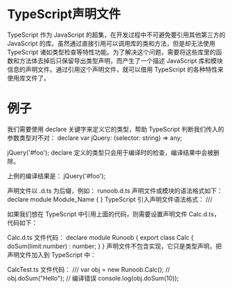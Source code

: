 # TypeScript声明文件
TypeScript 作为 JavaScript 的超集，在开发过程中不可避免要引用其他第三方的 JavaScript 的库。虽然通过直接引用可以调用库的类和方法，但是却无法使用TypeScript 诸如类型检查等特性功能。为了解决这个问题，需要将这些库里的函数和方法体去掉后只保留导出类型声明，而产生了一个描述 JavaScript 库和模块信息的声明文件。通过引用这个声明文件，就可以借用 TypeScript 的各种特性来使用库文件了。
# 例子
我们需要使用 declare 关键字来定义它的类型，帮助 TypeScript 判断我们传入的参数类型对不对：
declare var jQuery: (selector: string) => any;

jQuery('#foo');
declare 定义的类型只会用于编译时的检查，编译结果中会被删除。

上例的编译结果是：
jQuery('#foo');

声明文件以 .d.ts 为后缀，例如：
runoob.d.ts
声明文件或模块的语法格式如下：
declare module Module_Name {
}
TypeScript 引入声明文件语法格式：
/// <reference path = " runoob.d.ts" />

如果我们想在 TypeScript 中引用上面的代码，则需要设置声明文件 Calc.d.ts，代码如下：

Calc.d.ts 文件代码：
declare module Runoob { 
   export class Calc { 
      doSum(limit:number) : number; 
   }
}
声明文件不包含实现，它只是类型声明，把声明文件加入到 TypeScript 中：

CalcTest.ts 文件代码：
/// <reference path = "Calc.d.ts" /> 
var obj = new Runoob.Calc(); 
// obj.doSum("Hello"); // 编译错误
console.log(obj.doSum(10));
